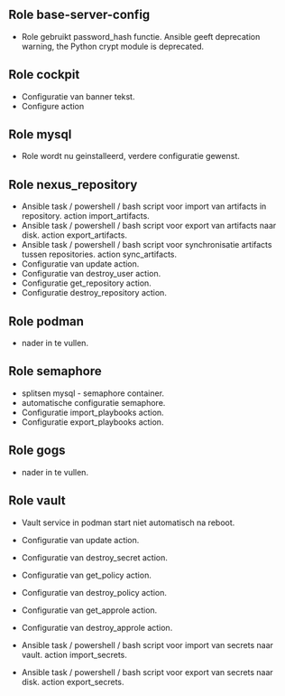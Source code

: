
## Role base-server-config
- Role gebruikt password_hash functie. Ansible geeft deprecation warning, the Python crypt module is deprecated.


## Role cockpit
- Configuratie van banner tekst.
- Configure action


## Role mysql
- Role wordt nu geinstalleerd, verdere configuratie gewenst.


## Role nexus_repository
- Ansible task / powershell / bash script voor import van artifacts in repository. action import_artifacts.
- Ansible task / powershell / bash script voor export van artifacts naar disk. action export_artifacts.
- Ansible task / powershell / bash script voor synchronisatie artifacts tussen repositories. action sync_artifacts.
- Configuratie van update action.
- Configuratie van destroy_user action.
- Configuratie get_repository action.
- Configuratie destroy_repository action.


## Role podman
- nader in te vullen.


## Role semaphore
- splitsen mysql - semaphore container.
- automatische configuratie semaphore.
- Configuratie import_playbooks action.
- Configuratie export_playbooks action.


## Role gogs
- nader in te vullen.


## Role vault
- Vault service in podman start niet automatisch na reboot. 

- Configuratie van update action.
- Configuratie van destroy_secret action.
- Configuratie van get_policy action.
- Configuratie van destroy_policy action.
- Configuratie van get_approle action.
- Configuratie van destroy_approle action.
- Ansible task / powershell / bash script voor import van secrets naar vault. action import_secrets.
- Ansible task / powershell / bash script voor export van secrets naar disk. action export_secrets.
